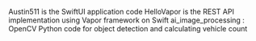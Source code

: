 Austin511 is the SwiftUI application code
HelloVapor is the REST API implementation using Vapor framework on Swift
ai_image_processing : OpenCV Python code for object detection and calculating vehicle count
